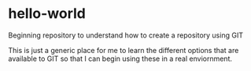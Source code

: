 # hello-world
Beginning repository to understand how to create a repository using GIT

This is just a generic place for me to learn the different options that are available to GIT so that I can begin using these in a real enviornment.
